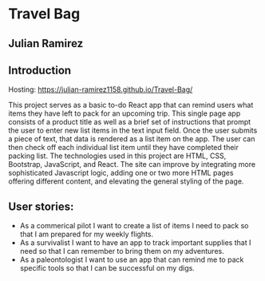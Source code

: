 # Travel Bag
## Julian Ramirez

## Introduction

Hosting: https://julian-ramirez1158.github.io/Travel-Bag/

This project serves as a basic to-do React app that can remind users what items they have left to pack for an upcoming trip. This single page app consists of a product title as well as a brief set of instructions that prompt the user to enter new list items in the text input field. Once the user submits a piece of text, that data is rendered as a list item on the app. The user can then check off each individual list item until they have completed their packing list. The technologies used in this project are HTML, CSS, Bootstrap, JavaScript, and React.  The site can improve by integrating more sophisticated Javascript logic, adding one or two more HTML pages offering different content, and elevating the general styling of the page. 

## User stories:
- As a commerical pilot I want to create a list of items I need to pack so that I am prepared for my weekly flights.
- As a survivalist I want to have an app to track important supplies that I need so that I can remember to bring them on my adventures.
- As a paleontologist I want to use an app that can remind me to pack specific tools so that I can be successful on my digs.